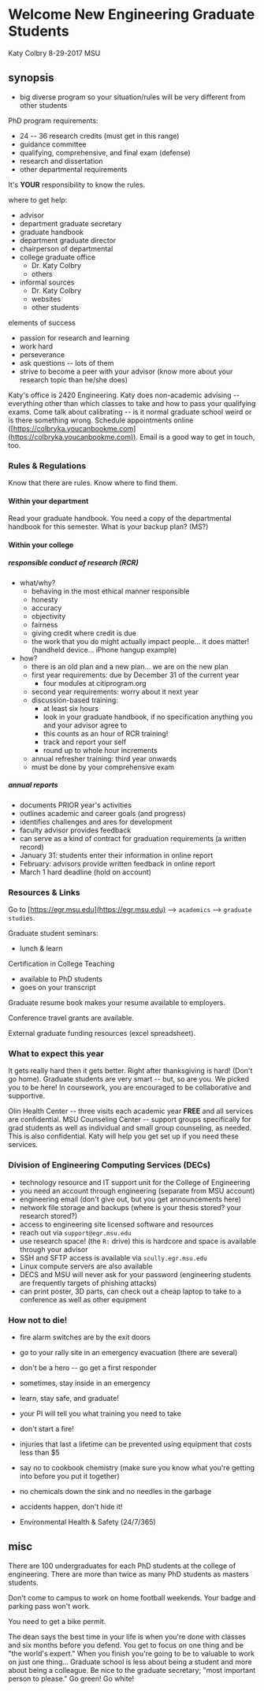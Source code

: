 # Welcome New Engineering Graduate Students

Katy Colbry
8-29-2017
MSU

## synopsis

+ big diverse program so your situation/rules will be very different from other students

PhD program requirements:
+ 24 -- 36 research credits (must get in this range)
+ guidance committee
+ qualifying, comprehensive, and final exam (defense)
+ research and dissertation
+ other departmental requirements

It's **YOUR** responsibility to know the rules.

where to get help:
+ advisor
+ department graduate secretary
+ graduate handbook
+ department graduate director
+ chairperson of departmental
+ college graduate office
  + Dr. Katy Colbry
  + others
+ informal sources
  + Dr. Katy Colbry
  + websites
  + other students

elements of success
+ passion for research and learning
+ work hard
+ perseverance
+ ask questions -- lots of them
+ strive to become a peer with your advisor (know more about your research topic than he/she does)

Katy's office is 2420 Engineering.
Katy does non-academic advising -- everything other than which classes to take and how to pass your qualifying exams.
Come talk about calibrating -- is it normal graduate school weird or is there something wrong.
Schedule appointments online ([https://colbryka.youcanbookme.com](https://colbryka.youcanbookme.com)).
Email is a good way to get in touch, too.

### Rules & Regulations
Know that there are rules.
Know where to find them.


#### Within your department
Read your graduate handbook.
You need a copy of the departmental handbook for this semester.
What is your backup plan? (MS?)

#### Within your college

##### responsible conduct of research (RCR)
+ what/why?
  + behaving in the most ethical manner responsible
  + honesty
  + accuracy
  + objectivity
  + fairness
  + giving credit where credit is due
  + the work that you do might actually impact people... it does matter! (handheld device... iPhone hangup example)
+ how?
  + there is an old plan and a new plan... we are on the new plan
  + first year requirements: due by December 31 of the current year
    + four modules at citiprogram.org
  + second year requirements: worry about it next year
  + discussion-based training:
    + at least six hours
    + look in your graduate handbook, if no specification anything you and your advisor agree to
    + this counts as an hour of RCR training!
    + track and report your self
    + round up to whole hour increments
  + annual refresher training: third year onwards
  + must be done by your comprehensive exam

##### annual reports
+ documents PRIOR year's activities
+ outlines academic and career goals (and progress)
+ identifies challenges and ares for development
+ faculty advisor provides feedback
+ can serve as a kind of contract for graduation requirements (a written record)
+ January 31: students enter their information in online report
+ February: advisors provide written feedback in online report
+ March 1 hard deadline (hold on account)

### Resources & Links
Go to [https://egr.msu.edu](https://egr.msu.edu) --> `academics` --> `graduate studies`.

Graduate student seminars:
+ lunch & learn

Certification in College Teaching
+ available to PhD students
+ goes on your transcript

Graduate resume book makes your resume available to employers.

Conference travel grants are available.

External graduate funding resources (excel spreadsheet).

### What to expect this year
It gets really hard then it gets better.
Right after thanksgiving is hard!
(Don't go home).
Graduate students are very smart -- but, so are you.
We picked you to be here!
In coursework, you are encouraged to be collaborative and supportive.

Olin Health Center -- three visits each academic year **FREE** and all services are confidential.
MSU Counseling Center -- support groups specifically for grad students as well as individual and small group counseling, as needed.
This is also confidential.
Katy will help you get set up if you need these services.

### Division of Engineering Computing Services (DECs)
+ technology resource and IT support unit for the College of Engineering
+ you need an account through engineering (separate from MSU account)
+ engineering email (don't give out, but you get announcements here)
+ network file storage and backups (where is your thesis stored? your research stored?)
+ access to engineering site licensed software and resources
+ reach out via `support@egr.msu.edu`
+ use research space! (the `R:` drive) this is hardcore and space is available through your advisor
+ SSH and SFTP access is available via `scully.egr.msu.edu`
+ Linux compute servers are also available
+ DECS and MSU will never ask for your password (engineering students are frequently targets of phishing attacks)
+ can print poster, 3D parts, can check out a cheap laptop to take to a conference as well as other equipment

### How not to die!
+ fire alarm switches are by the exit doors
+ go to your rally site in an emergency evacuation (there are several)
+ don't be a hero -- go get a first responder
+ sometimes, stay inside in an emergency
+ learn, stay safe, and graduate!
+ your PI will tell you what training you need to take


+ don't start a fire!
+ injuries that last a lifetime can be prevented using equipment that costs less than $5
+ say no to cookbook chemistry (make sure you know what you're getting into before you put it together)
+ no chemicals down the sink and no needles in the garbage
+ accidents happen, don't hide it!
+ Environmental Health & Safety (24/7/365)

## misc

There are 100 undergraduates for each PhD students at the college of engineering.
There are more than twice as many PhD students as masters students.

Don't come to campus to work on home football weekends.
Your badge and parking pass won't work.

You need to get a bike permit.

The dean says the best time in your life is when you're done with classes and six months before you defend.
You get to focus on one thing and be "the world's expert."
When you finish you're going to be to valuable to work on just one thing...
Graduate school is less about being a student and more about being a colleague.
Be nice to the graduate secretary; "most important person to please."
Go green! Go white!
